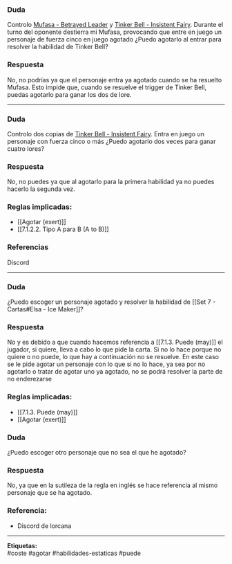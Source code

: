 ### Duda
Controlo [Mufasa - Betrayed Leader](https://dreamborn.ink/es/cards/mufasa/betrayed-leader) y [Tinker Bell - Insistent Fairy](https://dreamborn.ink/es/cards/tinker-bell/insistent-fairy). Durante el turno del oponente destierra mi Mufasa, provocando que entre en juego un personaje de fuerza cinco en juego agotado ¿Puedo agotarlo al entrar para resolver la habilidad de Tinker Bell?
### Respuesta
No, no podrías ya que el personaje entra ya agotado cuando se ha resuelto Mufasa. Esto impide que, cuando se resuelve el trigger de Tinker Bell, puedas agotarlo para ganar los dos de lore.

---
### Duda
Controlo dos copias de [Tinker Bell - Insistent Fairy](https://dreamborn.ink/es/cards/tinker-bell/insistent-fairy). Entra en juego un personaje con fuerza cinco o más ¿Puedo agotarlo dos veces para ganar cuatro lores?
### Respuesta
No, no puedes ya que al agotarlo para la primera habilidad ya no puedes hacerlo la segunda vez.

### Reglas implicadas:
- [[Agotar (exert)]]
- [[7.1.2.2. Tipo A para B (A to B)]]

### Referencias
Discord

---

### Duda
¿Puedo escoger un personaje agotado y resolver la habilidad de [[Set 7 - Cartas#Elsa - Ice Maker]]?
### Respuesta
No y es debido a que cuando hacemos referencia a [[7.1.3.  Puede (may)]] el jugador, si quiere, lleva a cabo lo que pide la carta. Si no lo hace porque no quiere o no puede, lo que hay a continuación no se resuelve. En este caso se le pide agotar un personaje con lo que si no lo hace, ya sea por no agotarlo o tratar de agotar uno ya agotado, no se podrá resolver la parte de no enderezarse

### Reglas implicadas:
- [[7.1.3.  Puede (may)]]
- [[Agotar (exert)]]

### Duda
¿Puedo escoger otro personaje que no sea el que he agotado?
### Respuesta
No, ya que en la sutileza de la regla en inglés se hace referencia al mismo personaje que se ha agotado.
### Referencia:
- Discord de lorcana 


---

**Etiquetas:**  
#coste #agotar #habilidades-estaticas #puede
